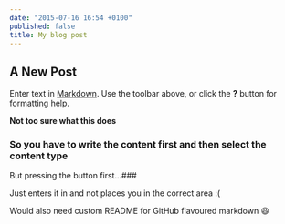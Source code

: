 ```yaml
---
date: "2015-07-16 16:54 +0100"
published: false
title: My blog post
---
```


## A New Post

Enter text in [Markdown](http://daringfireball.net/projects/markdown/). Use the toolbar above, or click the **?** button for formatting help.

**Not too sure what this does**

### So you have to write the content first and then select the content type

But pressing the button first...###

Just enters it in and not places you in the correct area :(


Would also need custom README  for GitHub flavoured markdown :smiley: